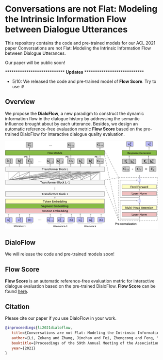 # Conversations are not Flat: Modeling the Intrinsic Information Flow between Dialogue Utterances
This repository contains the code and pre-trained models for our ACL 2021 paper Conversations are not Flat: Modeling the Intrinsic Information Flow between Dialogue Utterances. 

Our paper will be public soon!

**************************** **Updates** ****************************

* 5/10: We released the code and pre-trained model of **Flow Score**. Try to use it!




## Overview

We propose the **DialoFlow**, a new paradigm to construct the dynamic information flow in the dialogue history by addressing the semantic influence brought about by each utterance. Besides, we design an automatic reference-free evaluation metric **Flow Score** based on the pre-trained DialoFlow for interactive dialogue quality evaluation.

![Overview of DialoFlow](figure/model.png)



## DialoFlow

We will release the code and pre-trained models soon!



## Flow Score

**Flow Score** is an automatic reference-free evaluation metric for interactive dialogue evaluation based on the pre-trained DialoFlow. **Flow Score** can be found [here]().



## Citation

Please cite our paper if you use DialoFlow in your work.

```bibtex
@inproceedings{li2021dialoflow,
   title={Conversations are not Flat: Modeling the Intrinsic Information Flow between Dialogue Utterances},
   author={Li, Zekang and Zhang, Jinchao and Fei, Zhengcong and Feng, Yang and Zhou, Jie},
   booktitle={Proceedings of the 59th Annual Meeting of the Association for Computational Linguistics},
   year={2021}
}
```
